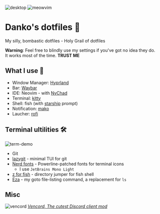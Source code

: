 ![desktop](https://github.com/user-attachments/assets/f72dda70-084c-4ed7-940e-59107ab50140)
![meowvim](https://github.com/user-attachments/assets/54047b98-8501-41fc-b102-a651d3e80195)

# Danko's dotfiles 💖

My silly, bombastic dotfiles - Holy Grail of dotfiles

**Warning**: Feel free to blindly use my settings if you've got no idea they do.
It works most of the time. **TRUST ME**

## What I use 🔰

- Window Manager: [Hyprland](https://hyprland.org/)
- Bar: [Waybar](https://github.com/Alexays/Waybar)
- IDE: Neovim - with [NvChad](https://nvchad.com)
- Terminal: [kitty](https://github.com/kovidgoyal/kitty)
- Shell: fish (with [starship](https://starship.rs/) prompt)
- Notification: [mako](https://github.com/emersion/mako)
- Laucher: [rofi](https://github.com/davatorium/rofi)

## Terminal ultilities 🛠️

![term-demo](https://github.com/user-attachments/assets/92a4ef0a-874a-4e21-8b7e-676b71ca11cb)

- Git
- [lazygit](https://github.com/jesseduffield/lazygit) - minimal TUI for git
- [Nerd fonts](https://www.nerdfonts.com/) - Powerline-patched fonts for
  terminal icons
  - I use `JetBrains Mono Light`
- [z for fish](https://github.com/jethrokuan/z) - directory jumper for fish
  shell
- [Eza](https://github.com/eza-community/eza) - my goto file-listing command, a
  replacement for `ls`

## Misc

![vencord](https://github.com/user-attachments/assets/a31a815a-af25-4295-aa5b-9926bfa5b06f)
*[Vencord, The cutest Discord client mod](https://github.com/Vendicated/Vencord)*
